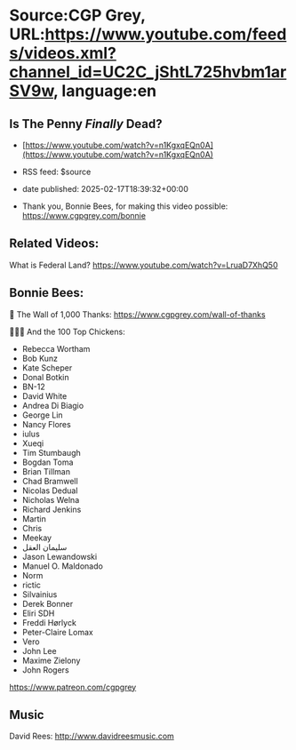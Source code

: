 # Source:CGP Grey, URL:https://www.youtube.com/feeds/videos.xml?channel_id=UC2C_jShtL725hvbm1arSV9w, language:en

## Is The Penny *Finally* Dead?
 - [https://www.youtube.com/watch?v=n1KgxqEQn0A](https://www.youtube.com/watch?v=n1KgxqEQn0A)
 - RSS feed: $source
 - date published: 2025-02-17T18:39:32+00:00

- Thank you, Bonnie Bees, for making this video possible: https://www.cgpgrey.com/bonnie

## Related Videos:

What is Federal Land? https://www.youtube.com/watch?v=LruaD7XhQ50

## Bonnie Bees:

💚 The Wall of 1,000 Thanks: https://www.cgpgrey.com/wall-of-thanks

🎩🐤🎩 And the 100 Top Chickens:

- Rebecca Wortham
- Bob Kunz
- Kate Scheper
- Donal Botkin
- BN-12
- David White
- Andrea Di Biagio
- George Lin
- Nancy Flores
- iulus
- Xueqi
- Tim Stumbaugh
- Bogdan Toma
- Brian Tillman
- Chad Bramwell
- Nicolas Dedual
- Nicholas Welna
- Richard Jenkins
- Martin
- Chris
- Meekay
- سليمان العقل
- Jason Lewandowski
- Manuel O. Maldonado
- Norm
- rictic
- Silvainius
- Derek Bonner
- Eliri SDH
- Freddi Hørlyck
- Peter-Claire Lomax
- Vero
- John Lee
- Maxime Zielony
- John Rogers

https://www.patreon.com/cgpgrey

## Music

David Rees: http://www.davidreesmusic.com

